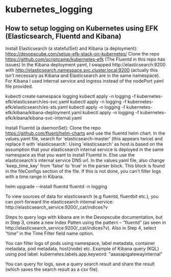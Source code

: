 # kubernetes_logging
## How to setup logging on Kubernetes using EFK (Elasticsearch, Fluentd and Kibana)

Install Elasticsearch (a statefulSet) and Kibana (a deployment):
https://devopscube.com/setup-efk-stack-on-kubernetes/
Clone the repo https://github.com/scriptcamp/kubernetes-efk
(The Fluentd in this repo has issues)
In the Kibana deployment yaml, I swapped http://elasticsearch:9200 with http://elasticsearch.namespace.svc.cluster.local:9200 (actually this isn't necessary as Kibana and Elasticsearch are in the same namespace).
For Kibana I used internal service and ingress instead of the nodePort yaml file provided.

kubectl create namespace logging
kubectl apply -n logging -f kubernetes-efk/elasticsearch/es-svc.yaml
kubectl apply -n logging -f kubernetes-efk/elasticsearch/es-sts.yaml
kubectl apply -n logging -f kubernetes-efk/kibana/kibana-deployment.yaml
kubectl apply -n logging -f kubernetes-efk/kibana/kibana-svc-internal.yaml

Install Fluentd (a daemonSet):
Clone the repo https://github.com/fluent/helm-charts and use the fluentd helm chart.
In the values.yaml file, search for 'elasticsearch-master' (this appears twice) and replace it with 'elasticsearch'. Using 'elasticsearch' as host is based on the assumption that your elasticsearch internal service is deployed in the same namespace as that you want to install Fluentd in. Else use the elasticsearch's internal service DNS url.
In the values.yaml file, also change 'keep_time_key' from 'false' to 'true' in the parser block. This block is found in the fileConfigs section of the file. If this is not done, you can't filter logs with a time range in Kibana.

helm upgrade --install fluentd fluentd -n logging

To view sources of data for elasticsearch (e.g fluentd, fluentbit etc.), you can port-forward the elasticsearch internal service:
http://elasticsearch_service:9200/_cat/indices?v

Steps to query logs with kibana are in the Devopscube documentation,  but in Step 3, create a new Index Patten using the pattern – “fluentd” (as seen in http://elasticsearch_service:9200/_cat/indices?v).
Also in Step 4, select “time” in the Time Filter field name option.

You can filter logs of pods using namespace, label metadata, container metadata, pod metadata, host(node) etc.
Example of Kibana query (KQL) using pod label:
kubernetes.labels.app.keyword: "aaasapigatewayinternal" 

You can query for logs, save a query search result and share the result (which saves the search result as a csv file).

